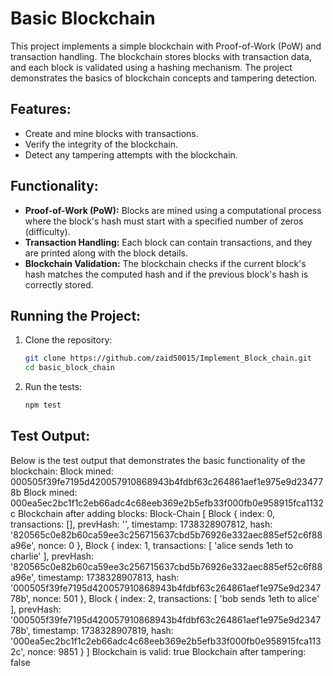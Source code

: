 # Basic Blockchain

This project implements a simple blockchain with Proof-of-Work (PoW) and transaction handling. The blockchain stores blocks with transaction data, and each block is validated using a hashing mechanism. The project demonstrates the basics of blockchain concepts and tampering detection.

## Features:
- Create and mine blocks with transactions.
- Verify the integrity of the blockchain.
- Detect any tampering attempts with the blockchain.

## Functionality:
- **Proof-of-Work (PoW):** Blocks are mined using a computational process where the block's hash must start with a specified number of zeros (difficulty).
- **Transaction Handling:** Each block can contain transactions, and they are printed along with the block details.
- **Blockchain Validation:** The blockchain checks if the current block's hash matches the computed hash and if the previous block's hash is correctly stored.

## Running the Project:

1. Clone the repository:
    ```bash
    git clone https://github.com/zaid50015/Implement_Block_chain.git
    cd basic_block_chain
    ```

2. Run the tests:
    ```bash
    npm test
    ```

## Test Output:

Below is the test output that demonstrates the basic functionality of the blockchain:
Block mined: 000505f39fe7195d420057910868943b4fdbf63c264861aef1e975e9d234778b
Block mined: 000ea5ec2bc1f1c2eb66adc4c68eeb369e2b5efb33f000fb0e958915fca1132c
Blockchain after adding blocks:
Block-Chain [
  Block {
    index: 0,
    transactions: [],
    prevHash: '',
    timestamp: 1738328907812,
    hash: '820565c0e82b60ca59ee3c256715637cbd5b76926e332aec885ef52c6f88a96e',
    nonce: 0
  },
  Block {
    index: 1,
    transactions: [ 'alice sends 1eth to charlie' ],
    prevHash: '820565c0e82b60ca59ee3c256715637cbd5b76926e332aec885ef52c6f88a96e',
    timestamp: 1738328907813,
    hash: '000505f39fe7195d420057910868943b4fdbf63c264861aef1e975e9d234778b',
    nonce: 501
  },
  Block {
    index: 2,
    transactions: [ 'bob sends 1eth to alice' ],
    prevHash: '000505f39fe7195d420057910868943b4fdbf63c264861aef1e975e9d234778b',
    timestamp: 1738328907819,
    hash: '000ea5ec2bc1f1c2eb66adc4c68eeb369e2b5efb33f000fb0e958915fca1132c',
    nonce: 9851
  }
]
Blockchain is valid: true
Blockchain after tampering: false


